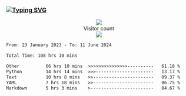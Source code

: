 ### <a href="https://git.io/typing-svg"><img src="https://readme-typing-svg.herokuapp.com?font=Fira+Code&pause=1000&width=435&lines=+Hi+%F0%9F%91%8B+There+is+Chenghow" alt="Typing SVG" /></a>
<p align="center"> 
  <img src="https://github-readme-stats.vercel.app/api?username=chenghow&show_icons=true"><br>
  Visitor count<br>
  <img src="https://profile-counter.glitch.me/chenghow/count.svg">
</p>

<!--START_SECTION:waka-->

```txt
From: 23 January 2023 - To: 11 June 2024

Total Time: 108 hrs 10 mins

Other          66 hrs 10 mins  >>>>>>>>>>>>>>>----------   61.18 %
Python         14 hrs 14 mins  >>>----------------------   13.17 %
Text           10 hrs 8 mins   >>-----------------------   09.37 %
YAML           7 hrs 18 mins   >>-----------------------   06.75 %
Markdown       5 hrs 3 mins    >------------------------   04.67 %
```

<!--END_SECTION:waka-->
